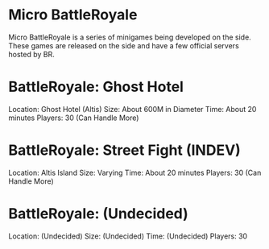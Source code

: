 Micro BattleRoyale
==================

Micro BattleRoyale is a series of minigames being developed on the side. These
games are released on the side and have a few official servers hosted by BR.

BattleRoyale: Ghost Hotel
=========================

Location: Ghost Hotel (Altis)
Size: About 600M in Diameter
Time: About 20 minutes
Players: 30 (Can Handle More)

BattleRoyale: Street Fight (INDEV)
==================================

Location: Altis Island
Size: Varying
Time: About 20 minutes
Players: 30 (Can Handle More)

BattleRoyale: (Undecided)
==================================

Location: (Undecided)
Size: (Undecided)
Time: (Undecided)
Players: 30
